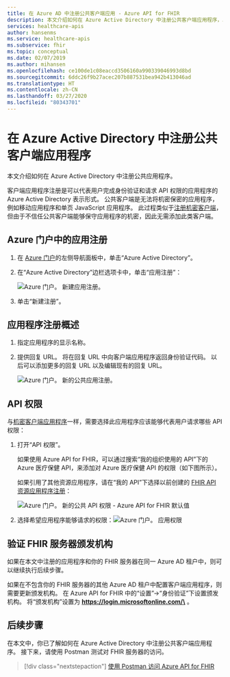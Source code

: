 ```yaml
---
title: 在 Azure AD 中注册公共客户端应用 - Azure API for FHIR
description: 本文介绍如何在 Azure Active Directory 中注册公共客户端应用程序，以准备好在 Azure 中部署 FHIR API。
services: healthcare-apis
author: hansenms
ms.service: healthcare-apis
ms.subservice: fhir
ms.topic: conceptual
ms.date: 02/07/2019
ms.author: mihansen
ms.openlocfilehash: ce100de1c08eaccd3506160a990339046993d8bd
ms.sourcegitcommit: 6ddc26f9b27acec207b887531bea942b413046ad
ms.translationtype: HT
ms.contentlocale: zh-CN
ms.lasthandoff: 03/27/2020
ms.locfileid: "80343701"
---
```

# <a name="register-a-public-client-application-in-azure-active-directory"></a>在 Azure Active Directory 中注册公共客户端应用程序

本文介绍如何在 Azure Active Directory 中注册公共应用程序。  

客户端应用程序注册是可以代表用户完成身份验证和请求 API 权限的应用程序的 Azure Active Directory 表示形式。 公共客户端是无法将机密保密的应用程序，例如移动应用程序和单页 JavaScript 应用程序。 此过程类似于[注册机密客户端](register-confidential-azure-ad-client-app.md)，但由于不信任公共客户端能够保守应用程序的机密，因此无需添加此类客户端。

## <a name="app-registrations-in-azure-portal"></a>Azure 门户中的应用注册

1. 在 [Azure 门户](https://portal.azure.cn)的左侧导航面板中，单击“Azure Active Directory”。 

2. 在“Azure Active Directory”边栏选项卡中，单击“应用注册”：  

    ![Azure 门户。 新建应用注册。](media/how-to-aad/portal-aad-new-app-registration.png)

3. 单击“新建注册”。 

## <a name="application-registration-overview"></a>应用程序注册概述

1. 指定应用程序的显示名称。

2. 提供回复 URL。 将在回复 URL 中向客户端应用程序返回身份验证代码。 以后可以添加更多的回复 URL 以及编辑现有的回复 URL。

    ![Azure 门户。 新的公共应用注册。](media/how-to-aad/portal-aad-register-new-app-registration-PUB-CLIENT-NAME.png)

## <a name="api-permissions"></a>API 权限

与[机密客户端应用程序](register-confidential-azure-ad-client-app.md)一样，需要选择此应用程序应该能够代表用户请求哪些 API 权限：

1. 打开“API 权限”。 

    如果使用 Azure API for FHIR，可以通过搜索“我的组织使用的 API”下的 Azure 医疗保健 API，来添加对 Azure 医疗保健 API 的权限（如下图所示）。 
    
    如果引用了其他资源应用程序，请在“我的 API”下选择以前创建的 [FHIR API 资源应用程序注册](register-resource-azure-ad-client-app.md)： 

    ![Azure 门户。 新的公共 API 权限 - Azure API for FHIR 默认值](media/public-client-app/api-permissions.png)


2. 选择希望应用程序能够请求的权限：![Azure 门户。 应用权限](media/public-client-app/app-permissions.png)

## <a name="validate-fhir-server-authority"></a>验证 FHIR 服务器颁发机构
如果在本文中注册的应用程序和你的 FHIR 服务器在同一 Azure AD 租户中，则可以继续执行后续步骤。

如果在不包含你的 FHIR 服务器的其他 Azure AD 租户中配置客户端应用程序，则需要更新颁发机构。  在 Azure API for FHIR 中的“设置”->“身份验证”下设置颁发机构。 将“颁发机构”设置为 **https://login.microsoftonline.com/\<TENANT-ID>** 。

## <a name="next-steps"></a>后续步骤

在本文中，你已了解如何在 Azure Active Directory 中注册公共客户端应用程序。 接下来，请使用 Postman 测试对 FHIR 服务器的访问。
 
>[!div class="nextstepaction"]
>[使用 Postman 访问 Azure API for FHIR](access-fhir-postman-tutorial.md)
